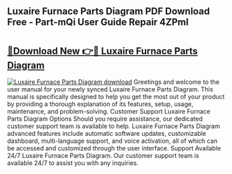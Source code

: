 ## Luxaire Furnace Parts Diagram PDF Download Free - Part-mQi User Guide Repair 4ZPmI

# <h2><a href="http://dfpnnj.blite.top/?on=Luxaire+Furnace+Parts+Diagram">🔗Download New 👉🔴 Luxaire Furnace Parts Diagram</a></h2>

[![Luxaire Furnace Parts Diagram download](https://i.imgur.com/lujVjoI.png)](http://dfpnnj.blite.top/?on=Luxaire+Furnace+Parts+Diagram)
Greetings and welcome to the user manual for your newly synced Luxaire Furnace Parts Diagram. This manual is specifically designed to help you get the most out of your product by providing a thorough explanation of its features, setup, usage, maintenance, and problem-solving. Customer Support Luxaire Furnace Parts Diagram Options Should you require assistance, our dedicated customer support team is available to help. Luxaire Furnace Parts Diagram advanced features include automatic software updates, customizable dashboard, multi-language support, and voice activation, all of which can be accessed and customized through the user interface. Support Available 24/7 Luxaire Furnace Parts Diagram. Our customer support team is available 24/7 to assist you with any inquiries.

